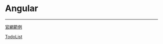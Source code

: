 # Angular

-----------------------------------





[官網範例](./angular-ibw4ww/README.md)


[TodoList](./Angular30daysMyTodoList/README.md)
















